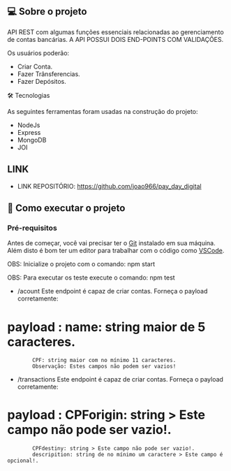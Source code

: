 ## 💻 Sobre o projeto

 API REST com algumas funções essenciais relacionadas ao gerenciamento de contas bancárias. A API POSSUI DOIS END-POINTS COM VALIDAÇÕES.

Os usuários poderão:

- Criar Conta.
- Fazer Trânsferencias.
- Fazer Depósitos.

🛠 Tecnologias

As seguintes ferramentas foram usadas na construção do projeto:

* NodeJs
* Express
* MongoDB
* JOI


## LINK

- LINK REPOSITÓRIO: https://github.com/joao966/pay_day_digital



## 🚀 Como executar o projeto

### Pré-requisitos

Antes de começar, você vai precisar ter o [Git](https://git-scm.com) instalado em sua máquina.
Além disto é bom ter um editor para trabalhar com o código como [VSCode](https://code.visualstudio.com/).

OBS: Inicialize o projeto com o comando: npm start


OBS: Para executar os teste execute o comando: npm test

* /acount
Este endpoint é capaz de criar contas. Forneça o payload corretamente:
# payload : name: string maior de 5 caracteres.
            CPF: string maior com no mínimo 11 caracteres.  
            Observação: Estes campos não podem ser vazios!


* /transactions
Este endpoint é capaz de criar contas. Forneça o payload corretamente:
# payload : CPForigin: string >  Este campo não pode ser vazio!.
            CPFdestiny: string > Este campo não pode ser vazio!.  
            descripition: string de no mínimo um caractere > Este campo é opcional!.
            

